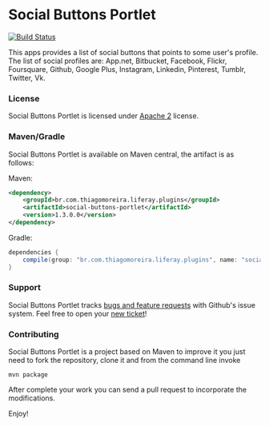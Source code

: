 Social Buttons Portlet
==========
[![Build Status](https://travis-ci.org/tmoreira2020/liferay-thiagomoreira-plugins.svg?branch=master)](https://travis-ci.org/tmoreira2020/liferay-thiagomoreira-plugins)

This apps provides a list of social buttons that points to some user's profile. The list of social profiles are: App.net, Bitbucket, Facebook, Flickr, Foursquare, Github, Google Plus, Instagram, Linkedin, Pinterest, Tumblr, Twitter, Vk.
### License

Social Buttons Portlet is licensed under [Apache 2](http://www.apache.org/licenses/LICENSE-2.0) license.

### Maven/Gradle

Social Buttons Portlet is available on Maven central, the artifact is as follows:

Maven:

```xml
<dependency>
    <groupId>br.com.thiagomoreira.liferay.plugins</groupId>
    <artifactId>social-buttons-portlet</artifactId>
    <version>1.3.0.0</version>
</dependency>
```
Gradle:

```groovy
dependencies {
    compile(group: "br.com.thiagomoreira.liferay.plugins", name: "social-buttons-portlet", version: "1.3.0.0");
}
```
### Support
Social Buttons Portlet tracks [bugs and feature requests](https://github.com/tmoreira2020/liferay-thiagomoreira-plugins/issues) with Github's issue system. Feel free to open your [new ticket](https://github.com/tmoreira2020/liferay-thiagomoreira-plugins/issues/new)!

### Contributing

Social Buttons Portlet is a project based on Maven to improve it you just need to fork the repository, clone it and from the command line invoke

```shell
mvn package
```
After complete your work you can send a pull request to incorporate the modifications.

Enjoy!